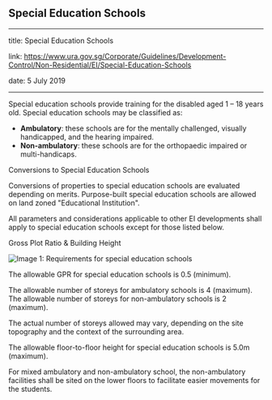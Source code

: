 ## Special Education Schools
---
title: Special Education Schools

link: https://www.ura.gov.sg/Corporate/Guidelines/Development-Control/Non-Residential/EI/Special-Education-Schools

date: 5 July 2019

---


Special education schools provide training for the disabled aged 1 – 18 years old. Special education schools may be classified as:

-   **Ambulatory**: these schools are for the mentally challenged, visually handicapped, and the hearing impaired.
-   **Non-ambulatory**: these schools are for the orthopaedic impaired or multi-handicaps.

Conversions to Special Education Schools

Conversions of properties to special education schools are evaluated depending on merits. Purpose-built special education schools are allowed on land zoned "Educational Institution".

All parameters and considerations applicable to other EI developments shall apply to special education schools except for those listed below.

Gross Plot Ratio & Building Height

![Image 1: Requirements for special education schools](https://www.ura.gov.sg/-/media/Corporate/Guidelines/Development-control/Others/E05_Special_Education_Schools.jpg?h=100%25&w=100%25)



The allowable GPR for special education schools is 0.5 (minimum).

The allowable number of storeys for ambulatory schools is 4 (maximum). The allowable number of storeys for non-ambulatory schools is 2 (maximum).

The actual number of storeys allowed may vary, depending on the site topography and the context of the surrounding area.

The allowable floor-to-floor height for special education schools is 5.0m (maximum).

For mixed ambulatory and non-ambulatory school, the non-ambulatory facilities shall be sited on the lower floors to facilitate easier movements for the students.



